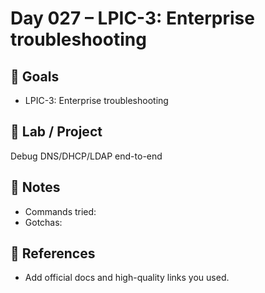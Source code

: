 # Day 027 – LPIC-3: Enterprise troubleshooting

## 🎯 Goals
- LPIC-3: Enterprise troubleshooting

## 🔧 Lab / Project
Debug DNS/DHCP/LDAP end-to-end

## 📝 Notes
- Commands tried:
- Gotchas:

## 🔎 References
- Add official docs and high-quality links you used.
